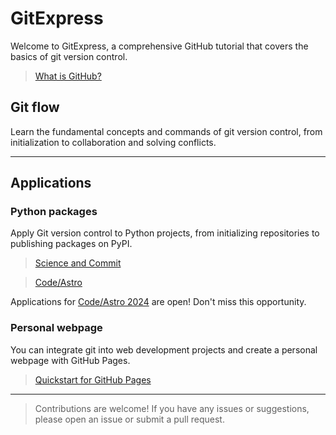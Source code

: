 # GitExpress

Welcome to GitExpress, a comprehensive GitHub tutorial that covers the basics of git version control.

> [What is GitHub?](https://www.youtube.com/watch?v=pBy1zgt0XPc)



## **Git flow**

Learn the fundamental concepts and commands of git version control, from initialization to collaboration and solving conflicts.


*** 

## Applications

### **Python packages**

Apply Git version control to Python projects, from initializing repositories to publishing packages on PyPI.

> [Science and Commit](https://github.com/Science-and-Commit/Workshop_2022)


> [Code/Astro](https://github.com/semaphoreP/codeastro/tree/main)

Applications for [Code/Astro 2024](https://semaphorep.github.io/codeastro/) are open! Don't miss this opportunity.



### **Personal webpage**

You can integrate git into web development projects and create a personal webpage with GitHub Pages.

> [Quickstart for GitHub Pages](https://docs.github.com/en/pages/quickstart)


*** 

> Contributions are welcome! If you have any issues or suggestions, please open an issue or submit a pull request.
